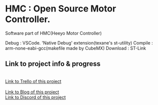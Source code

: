 # HMC : Open Source Motor Controller.

Software part of HMC(Heeyo Motor Controller)

Debug : VSCode. 'Native Debug' extension(texane's st-utility)
Compile : arm-none-eabi-gcc(makefile made by CubeMX)
Download : ST-Link

<h2>Link to project info & progress</h2>
<br>
<a href="https://trello.com/b/RHyaPiYc/hmc-project">Link to Trello of this project</a><br>
<br>
<a href="https://heeyo.blog">Link to Blog of this project</a>
<br>
<a href="https://discord.gg/MSctMkt">Link to Discord of this project</a>